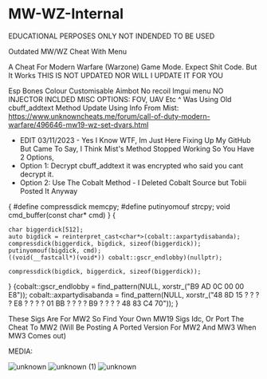 # MW-WZ-Internal

EDUCATIONAL PERPOSES ONLY NOT INDENDED TO BE USED

Outdated MW/WZ Cheat With Menu

A Cheat For Modern Warfare (Warzone) Game Mode. Expect Shit Code. But It Works
THIS IS NOT UPDATED NOR WILL I UPDATE IT FOR YOU

Esp
Bones
Colour
Customisable Aimbot
No recoil
Imgui menu
NO INJECTOR INCLDED
MISC OPTIONS:
FOV, UAV Etc
^ Was Using Old cbuff_addtext Method Update Using Info From Mist: https://www.unknowncheats.me/forum/call-of-duty-modern-warfare/496646-mw19-wz-set-dvars.html
- EDIT 03/11/2023 - Yes I Know WTF, Im Just Here Fixing Up My GitHub But Came To Say, I Think Mist's Method Stopped Working So You Have 2 Options,
- Option 1: Decrypt cbuff_addtext it was encrypted who said you cant decrypt it.
- Option 2: Use The Cobalt Method - I Deleted Cobalt Source but Tobii Posted It Anyway


{
#define compressdick memcpy;
#define putinyomouf strcpy;
void cmd_buffer(const char* cmd) }
{
 
    char biggerdick[512];
    auto bigdick = reinterpret_cast<char*>(cobalt::axpartydisabanda);
    compressdick(biggerdick, bigdick, sizeof(biggerdick));
    putinyomouf(bigdick, cmd);
    ((void(__fastcall*)(void*)) cobalt::gscr_endlobby)(nullptr);
    
    compressdick(bigdick, biggerdick, sizeof(biggerdick));
 
}
{cobalt::gscr_endlobby = find_pattern(NULL, xorstr_("B9 AD 0C 00 00 E8"));
cobalt::axpartydisabanda = find_pattern(NULL, xorstr_("48 8D 15 ? ? ? ? E8 ? ? ? ? 01 BB ? ? ? ? B9 ? ? ? ? 48 83 C4 70"));
}


These Sigs Are For MW2 So Find Your Own MW19 Sigs Idc, Or Port The Cheat To MW2 (Will Be Posting A Ported Version For MW2 And MW3 When MW3 Comes out)

MEDIA:

![unknown](https://user-images.githubusercontent.com/41522576/166277018-dd9d4388-565d-4e55-9f5d-564d4047a797.png)
![unknown (1)](https://user-images.githubusercontent.com/41522576/166250014-9ec7a479-21bf-45f6-9c65-3e3a3b5b4f0e.png)
![unknown](https://user-images.githubusercontent.com/41522576/166250033-75a3b7ee-2ffc-4471-bd3b-cab88ded50ce.png)
